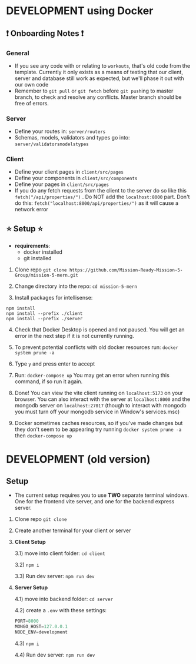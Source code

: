 
# DEVELOPMENT using Docker

## ❗ Onboarding Notes ❗ 
### General
- If you see any code with or relating to `workouts`, that's old code from the template. Currently it only exists as a means of testing that our client, server and database still work as expected, but we'll phase it out with our own code
- Remember to `git pull` or `git fetch` before `git push`ing to master branch, to check and resolve any conflicts. Master branch should be free of errors. 

### Server
- Define your routes in: `server/routers`
- Schemas, models, validators and types go into: `server/validatorsmodelstypes`
### Client
- Define your client pages in `client/src/pages`
- Define your components in `client/src/components`
- Define your pages in `client/src/pages`
- If you do any fetch requests from the client to the server do so like this `fetch("/api/properties/")` . Do NOT add the `localhost:8000` part. Don't do this: `fetch("localhost:8000/api/properties/")` as it will cause a network error
## ⭐ Setup ⭐
- **requirements**: 
	- docker installed
	- git installed 

1) Clone repo `git clone https://github.com/Mission-Ready-Mission-5-Group/mission-5-mern.git`

2) Change directory into the repo: `cd mission-5-mern`

3) Install packages for intellisense: 
```
npm install
npm install --prefix ./client
npm install --prefix ./server

 ```

4) Check that Docker Desktop is opened and not paused. You will get an error in the next step if it is not currently running.

5) To prevent potential conflicts with old docker resources run: `docker system prune -a`

6) Type `y` and press enter to accept

7) Run: `docker-compose up` You may get an error when running this command, if so run it again.

8) Done! You can view the vite client running on `localhost:5173` on your browser. You can also interact with the server at `localhost:8000` and the mongodb server on `localhost:27017` (though to interact with mongodb you must turn off your mongodb service in Window's services.msc)

9) Docker sometimes caches resources, so if you've made changes but they don't seem to be appearing try running `docker system prune -a` then `docker-compose up`

# DEVELOPMENT (old version)

## Setup
- The current setup requires you to use **TWO** separate terminal windows. One for the frontend vite server, and one for the backend express server.

1) Clone repo `git clone`
2) Create another terminal for your client or server
3) **Client Setup**

	3.1) move into client folder: `cd client`

	3.2) `npm i`

	3.3) Run dev server: `npm run dev`
4) **Server Setup**

	4.1) move into backend folder: `cd server`

	4.2) create a `.env` with these settings:

	```ts
	PORT=8000
	MONGO_HOST=127.0.0.1
	NODE_ENV=development
	```

	4.3) `npm i`

	4.4) Run dev server: `npm run dev`
